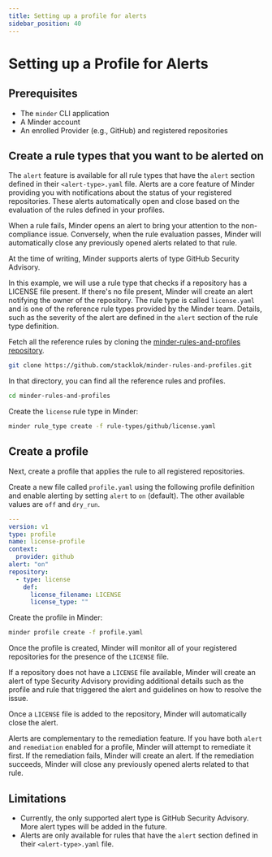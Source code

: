 ```yaml
---
title: Setting up a profile for alerts
sidebar_position: 40
---
```


# Setting up a Profile for Alerts

## Prerequisites

* The `minder` CLI application
* A Minder account
* An enrolled Provider (e.g., GitHub) and registered repositories

## Create a rule types that you want to be alerted on

The `alert` feature is available for all rule types that have the `alert` section defined in their `<alert-type>.yaml`
file. Alerts are a core feature of Minder providing you with notifications about the status of your registered
repositories. These alerts automatically open and close based on the evaluation of the rules defined in your profiles.

When a rule fails, Minder opens an alert to bring your attention to the non-compliance issue. Conversely, when the
rule evaluation passes, Minder will automatically close any previously opened alerts related to that rule.

At the time of writing, Minder supports alerts of type GitHub Security Advisory.

In this example, we will use a rule type that checks if a repository has a LICENSE file present. If there's no file
present, Minder will create an alert notifying the owner of the repository. The rule type is called `license.yaml` and
is one of the reference rule types provided by the Minder team. Details, such as the severity of the alert are defined
in the `alert` section of the rule type definition.

Fetch all the reference rules by cloning the [minder-rules-and-profiles repository](https://github.com/stacklok/minder-rules-and-profiles).

```bash
git clone https://github.com/stacklok/minder-rules-and-profiles.git
```

In that directory, you can find all the reference rules and profiles.

```bash
cd minder-rules-and-profiles
```

Create the `license` rule type in Minder:

```bash
minder rule_type create -f rule-types/github/license.yaml
```

## Create a profile
Next, create a profile that applies the rule to all registered repositories.

Create a new file called `profile.yaml` using the following profile definition and enable alerting by setting `alert`
to `on` (default). The other available values are `off` and `dry_run`.

```yaml
---
version: v1
type: profile
name: license-profile
context:
  provider: github
alert: "on"
repository:
  - type: license
    def:
      license_filename: LICENSE
      license_type: ""
```

Create the profile in Minder:

```bash
minder profile create -f profile.yaml
```

Once the profile is created, Minder will monitor all of your registered repositories for the presence of the `LICENSE`
file.

If a repository does not have a `LICENSE` file available, Minder will create an alert of type Security Advisory providing
additional details such as the profile and rule that triggered the alert and guidelines on how to resolve the issue.

Once a `LICENSE` file is added to the repository, Minder will automatically close the alert.

Alerts are complementary to the remediation feature. If you have both `alert` and `remediation` enabled for a profile,
Minder will attempt to remediate it first. If the remediation fails, Minder will create an alert. If the remediation
succeeds, Minder will close any previously opened alerts related to that rule.

## Limitations

* Currently, the only supported alert type is GitHub Security Advisory. More alert types will be added in the future.
* Alerts are only available for rules that have the `alert` section defined in their `<alert-type>.yaml` file.
